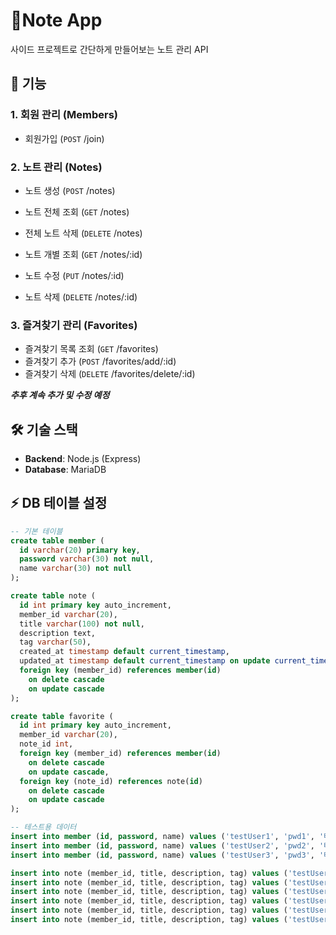 # 📝Note App

사이드 프로젝트로 간단하게 만들어보는 노트 관리 API

## 📌 기능

### 1. 회원 관리 (Members)

- 회원가입 (`POST` /join)

### 2. 노트 관리 (Notes)

- 노트 생성 (`POST` /notes)
- 노트 전체 조회 (`GET` /notes)
- 전체 노트 삭제 (`DELETE` /notes)

- 노트 개별 조회 (`GET` /notes/:id)
- 노트 수정 (`PUT` /notes/:id)
- 노트 삭제 (`DELETE` /notes/:id)

### 3. 즐겨찾기 관리 (Favorites)

- 즐겨찾기 목록 조회 (`GET` /favorites)
- 즐겨찾기 추가 (`POST` /favorites/add/:id)
- 즐겨찾기 삭제 (`DELETE` /favorites/delete/:id)

***추후 계속 추가 및 수정 예정***

## 🛠️ 기술 스택

- **Backend**: Node.js (Express)
- **Database**: MariaDB

## ⚡ DB 테이블 설정
``` sql
-- 기본 테이블
create table member (
  id varchar(20) primary key,
  password varchar(30) not null,
  name varchar(30) not null
);

create table note (
  id int primary key auto_increment,
  member_id varchar(20),
  title varchar(100) not null,
  description text,
  tag varchar(50),
  created_at timestamp default current_timestamp,
  updated_at timestamp default current_timestamp on update current_timestamp,
  foreign key (member_id) references member(id)
    on delete cascade
    on update cascade
);

create table favorite (
  id int primary key auto_increment,
  member_id varchar(20),
  note_id int,
  foreign key (member_id) references member(id)
    on delete cascade
    on update cascade,
  foreign key (note_id) references note(id)
    on delete cascade
    on update cascade
);

-- 테스트용 데이터
insert into member (id, password, name) values ('testUser1', 'pwd1', '테스트유저1');
insert into member (id, password, name) values ('testUser2', 'pwd2', '테스트유저2');
insert into member (id, password, name) values ('testUser3', 'pwd3', '테스트유저3');

insert into note (member_id, title, description, tag) values ('testUser1', '유저1 제목1', '유저1 노트1 내용', '#유저1_태그1');
insert into note (member_id, title, description, tag) values ('testUser2', '유저2 제목1', '유저2 노트1 내용', '#유저2_태그1');
insert into note (member_id, title, description, tag) values ('testUser2', '유저2 제목2', '유저2 노트2 내용', '#유저2_태그2');
insert into note (member_id, title, description, tag) values ('testUser3', '유저3 제목1', '유저3 노트1 내용', '#유저3_태그1');
insert into note (member_id, title, description, tag) values ('testUser3', '유저3 제목2', '유저3 노트2 내용', '#유저3_태그2');
insert into note (member_id, title, description, tag) values ('testUser3', '유저3 제목3', '유저3 노트3 내용', '#유저3_태그3');
